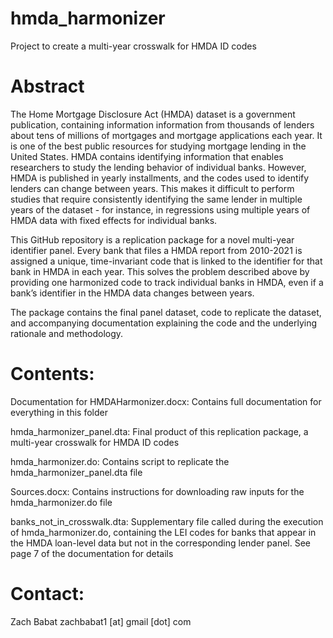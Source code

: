 # hmda_harmonizer
Project to create a multi-year crosswalk for HMDA ID codes

# Abstract

The Home Mortgage Disclosure Act (HMDA) dataset is a government publication, containing information information from thousands of lenders about tens of millions of mortgages and mortgage applications each year. It is one of the best public resources for studying mortgage lending in the United States. HMDA contains identifying information that enables researchers to study the lending behavior of individual banks. However, HMDA is published in yearly installments, and the codes used to identify lenders can change between years. This makes it difficult to perform studies that require consistently identifying the same lender in multiple years of the dataset - for instance, in regressions using multiple years of HMDA data with fixed effects for individual banks.

This GitHub repository is a replication package for a novel multi-year identifier panel. Every bank that files a HMDA report from 2010-2021 is assigned a unique, time-invariant code that is linked to the identifier for that bank in HMDA in each year. This solves the problem described above by providing one harmonized code to track individual banks in HMDA, even if a bank’s identifier in the HMDA data changes between years.

The package contains the final panel dataset, code to replicate the dataset, and accompanying documentation explaining the code and the underlying rationale and methodology. 

# Contents:

Documentation for HMDAHarmonizer.docx: Contains full documentation for everything in this folder

hmda_harmonizer_panel.dta: Final product of this replication package, a multi-year crosswalk for HMDA ID codes

hmda_harmonizer.do: Contains script to replicate the hmda_harmonizer_panel.dta file

Sources.docx: Contains instructions for downloading raw inputs for the hmda_harmonizer.do file

banks_not_in_crosswalk.dta: Supplementary file called during the execution of hmda_harmonizer.do, containing the LEI codes for banks that appear in the HMDA loan-level data but not in the corresponding lender panel. See page 7 of the documentation for details

# Contact:
Zach Babat
zachbabat1 [at] gmail [dot] com 
